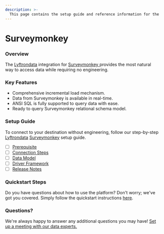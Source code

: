 ```yaml
---
description: >-
  This page contains the setup guide and reference information for the Surveymonkey source connector.
---
```


# Surveymonkey

### Overview

The [Lyftrondata](https://www.lyftrondata.com/) integration for [Surveymonkey](https://www.lyftrondata.com/integration/surveymonkey/)[ ](https://www.lyftrondata.com/integration/surveymonkey/)provides the most natural way to access data while requiring no engineering.

### Key Features

* Comprehensive incremental load mechanism.
* Data from Surveymonkey is available in real-time.&#x20;
* ANSI SQL is fully supported to query data with ease.
* Ready to query Surveymonkey relational schema model.

### Setup Guide

To connect to your destination without engineering, follow our step-by-step [Lyftrondata](https://www.lyftrondata.com/)  [Surveymonkey](https://www.lyftrondata.com/integration/surveymonkey/) setup guide.

* [ ] [Prerequisite](../../marketing-analytics/surveymonkey/prerequisite.md)
* [ ] [Connection Steps](../../marketing-analytics/surveymonkey/connection-steps.md)
* [ ] [Data Model](../../marketing-analytics/surveymonkey/data-model/)
* [ ] [Driver Framework](../../marketing-analytics/surveymonkey/driver-framework/)
* [ ] [Release Notes](../../marketing-analytics/surveymonkey/release-notes.md)

### Quickstart Steps

Do you have questions about how to use the platform? Don't worry; we've got you covered. Simply follow the quickstart instructions [here](../../../quickstart-steps.md).

### Questions? <a href="#questions" id="questions"></a>

We're always happy to answer any additional questions you may have! [Set up a meeting with our data experts.](https://www.lyftrondata.com/book-a-meeting/)


